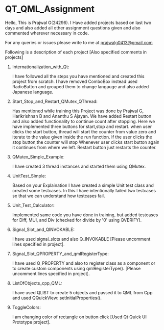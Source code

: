 # QT_QML_Assignment

Hello, This is Prajwal G(24296).
I Have added projects based on last two days and also added all other assignment questions given 
and also commented wherever necessary in code.

For any queries or issues please write to me at prajwalg0413@gmail.com 

Following is a description of each project [Also specified comments in projects]
1. Internationalization_with_Qt:

    I have followed all the steps you have mentioned and created this project from scratch.
    I have removed ComboBox instead used RadioButton and grouped them to change langauge and also added Japanese language.
    
2. Start_Stop_and_Restart_QMutex_QThread:
    
    Has mentioned while training this Project was done by Prajwal G, Harikrishnan B and Ananthu S Ajayan.
    We have added Restart button and also added functionality to continue count after stopping.
    Here we have implemented three buttons for start,stop and restart. when user clicks the start button,
    thread will start the counter from value zero and iterate to the value given inside the run function.
    If the user clicks the stop button,the counter will stop Whenever user clicks start button again it continues from where we left.
    Restart button just restarts the counter.
    
3. QMutex_Simple_Example:

    I have created 3 thread instances and started them using QMutex.
    
4. UnitTest_Simple:

    Based on your Explaination I have created a simple Unit test class and created some testcases.
    In this I have intentionally failed two testcases so that we can understand how testcases fail.
    
5. Unit_Test_Calculator:

    Implemented same code you have done in training, but added testcases for Diff, MUl, and Div (checked for divide by '0' using QVERIFY).
    
5. Signal_Slot_and_QINVOKABLE:

    I have used signal_slots and also Q_INVOKABLE [Please uncomment lines specified in project].
   
6. Signal_Slot_QPROPERTY_and_qmlRegisterType:

    I have used Q_PROPERTY and also to register class as a component or to create custom components using qmlRegisterType().
    [Please uncomment lines specified in project].

7. ListOfObjects_cpp_QML:

    I have used QLIST to create 5 objects and passed it to QML from Cpp and used QQuickView::setInitialProperties().
8. ToggleColors:

    I am changing color of rectangle on button click [Used Qt Quick UI Prototype project].

    

    
    
